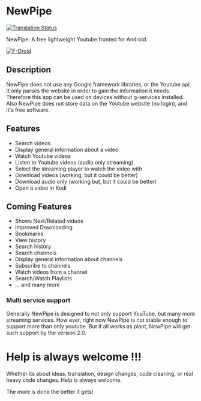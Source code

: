 # NewPipe

[![Translation Status](https://hosted.weblate.org/widgets/NewPipe/-/svg-badge.svg)](https://hosted.weblate.org/engage/NewPipe/)

NewPipe: A free lightweight Youtube fronted for Android.

[![F-Droid](https://f-droid.org/wiki/images/0/06/F-Droid-button_get-it-on.png)](https://f-droid.org/repository/browse/?fdfilter=newpipe&fdid=org.schabi.newpipe)

## Description

NewPipe does not use any Google framework libraries, or the Youtube api. It only parses the website in order to gain the information it needs. Therefore this app can be used on devices without g-services installed. Also NewPipe does not store data on the Youtube website (no login), and it's free software.

## Features

* Search videos
* Display general information about a video
* Watch Youtube videos
* Listen to Youtube videos (audio only streaming)
* Select the streaming player to watch the video with
* Download videos (working, but it could be better)
* Download audio only (working but, but it could be better)
* Open a video in Kodi

## Coming Features

* Shows Next/Related videos
* Improved Downloading
* Bookmarks
* View history
* Search history
* Search channels
* Display general information about channels
* Subscribe to channels
* Watch videos from a channel
* Search/Watch Playlists
* ... and many more

### Multi service support
Generally NewPipe is designed to not only support YouTube, but many more streaming services. How ever, right now NewPipe is not stable enough to support more than only youtube. But if all works as plant, NewPipe will get such support by the version 2.0.

# Help is always welcome !!!
Whether its about ideas, translation, design changes, code cleaning, or real heavy code changes. Help is always welcome.

The more is done the better it gets!
